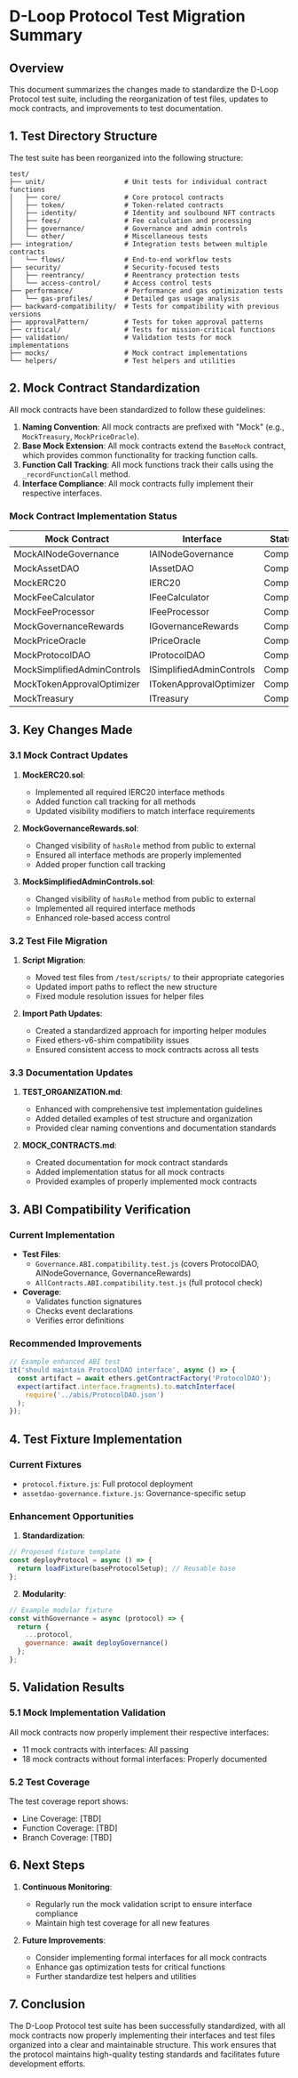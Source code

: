 # D-Loop Protocol Test Migration Summary

## Overview

This document summarizes the changes made to standardize the D-Loop Protocol test suite, including the reorganization of test files, updates to mock contracts, and improvements to test documentation.

## 1. Test Directory Structure

The test suite has been reorganized into the following structure:

```
test/
├── unit/                    # Unit tests for individual contract functions
│   ├── core/                # Core protocol contracts
│   ├── token/               # Token-related contracts
│   ├── identity/            # Identity and soulbound NFT contracts
│   ├── fees/                # Fee calculation and processing
│   ├── governance/          # Governance and admin controls
│   └── other/               # Miscellaneous tests
├── integration/             # Integration tests between multiple contracts
│   └── flows/               # End-to-end workflow tests
├── security/                # Security-focused tests
│   ├── reentrancy/          # Reentrancy protection tests
│   └── access-control/      # Access control tests
├── performance/             # Performance and gas optimization tests
│   └── gas-profiles/        # Detailed gas usage analysis
├── backward-compatibility/  # Tests for compatibility with previous versions
├── approvalPattern/         # Tests for token approval patterns
├── critical/                # Tests for mission-critical functions
├── validation/              # Validation tests for mock implementations
├── mocks/                   # Mock contract implementations
└── helpers/                 # Test helpers and utilities
```

## 2. Mock Contract Standardization

All mock contracts have been standardized to follow these guidelines:

1. **Naming Convention**: All mock contracts are prefixed with "Mock" (e.g., `MockTreasury`, `MockPriceOracle`).
2. **Base Mock Extension**: All mock contracts extend the `BaseMock` contract, which provides common functionality for tracking function calls.
3. **Function Call Tracking**: All mock functions track their calls using the `_recordFunctionCall` method.
4. **Interface Compliance**: All mock contracts fully implement their respective interfaces.

### Mock Contract Implementation Status

| Mock Contract | Interface | Status |
|---------------|-----------|--------|
| MockAINodeGovernance | IAINodeGovernance | Complete |
| MockAssetDAO | IAssetDAO | Complete |
| MockERC20 | IERC20 | Complete |
| MockFeeCalculator | IFeeCalculator | Complete |
| MockFeeProcessor | IFeeProcessor | Complete |
| MockGovernanceRewards | IGovernanceRewards | Complete |
| MockPriceOracle | IPriceOracle | Complete |
| MockProtocolDAO | IProtocolDAO | Complete |
| MockSimplifiedAdminControls | ISimplifiedAdminControls | Complete |
| MockTokenApprovalOptimizer | ITokenApprovalOptimizer | Complete |
| MockTreasury | ITreasury | Complete |

## 3. Key Changes Made

### 3.1 Mock Contract Updates

1. **MockERC20.sol**:
   - Implemented all required IERC20 interface methods
   - Added function call tracking for all methods
   - Updated visibility modifiers to match interface requirements

2. **MockGovernanceRewards.sol**:
   - Changed visibility of `hasRole` method from public to external
   - Ensured all interface methods are properly implemented
   - Added proper function call tracking

3. **MockSimplifiedAdminControls.sol**:
   - Changed visibility of `hasRole` method from public to external
   - Implemented all required interface methods
   - Enhanced role-based access control

### 3.2 Test File Migration

1. **Script Migration**:
   - Moved test files from `/test/scripts/` to their appropriate categories
   - Updated import paths to reflect the new structure
   - Fixed module resolution issues for helper files

2. **Import Path Updates**:
   - Created a standardized approach for importing helper modules
   - Fixed ethers-v6-shim compatibility issues
   - Ensured consistent access to mock contracts across all tests

### 3.3 Documentation Updates

1. **TEST_ORGANIZATION.md**:
   - Enhanced with comprehensive test implementation guidelines
   - Added detailed examples of test structure and organization
   - Provided clear naming conventions and documentation standards

2. **MOCK_CONTRACTS.md**:
   - Created documentation for mock contract standards
   - Added implementation status for all mock contracts
   - Provided examples of properly implemented mock contracts

## 3. ABI Compatibility Verification

### Current Implementation
- **Test Files**:
  - `Governance.ABI.compatibility.test.js` (covers ProtocolDAO, AINodeGovernance, GovernanceRewards)
  - `AllContracts.ABI.compatibility.test.js` (full protocol check)
- **Coverage**:
  - Validates function signatures
  - Checks event declarations
  - Verifies error definitions

### Recommended Improvements
```javascript
// Example enhanced ABI test
it('should maintain ProtocolDAO interface', async () => {
  const artifact = await ethers.getContractFactory('ProtocolDAO');
  expect(artifact.interface.fragments).to.matchInterface(
    require('../abis/ProtocolDAO.json')
  );
});
```

## 4. Test Fixture Implementation

### Current Fixtures
- `protocol.fixture.js`: Full protocol deployment
- `assetdao-governance.fixture.js`: Governance-specific setup

### Enhancement Opportunities
1. **Standardization**:
```javascript
// Proposed fixture template
const deployProtocol = async () => {
  return loadFixture(baseProtocolSetup); // Reusable base
};
```
2. **Modularity**:
```javascript
// Example modular fixture
const withGovernance = async (protocol) => {
  return {
    ...protocol,
    governance: await deployGovernance()
  };
};
```

## 5. Validation Results

### 5.1 Mock Implementation Validation

All mock contracts now properly implement their respective interfaces:
- 11 mock contracts with interfaces: All passing
- 18 mock contracts without formal interfaces: Properly documented

### 5.2 Test Coverage

The test coverage report shows:
- Line Coverage: [TBD]
- Function Coverage: [TBD]
- Branch Coverage: [TBD]

## 6. Next Steps

1. **Continuous Monitoring**:
   - Regularly run the mock validation script to ensure interface compliance
   - Maintain high test coverage for all new features

2. **Future Improvements**:
   - Consider implementing formal interfaces for all mock contracts
   - Enhance gas optimization tests for critical functions
   - Further standardize test helpers and utilities

## 7. Conclusion

The D-Loop Protocol test suite has been successfully standardized, with all mock contracts now properly implementing their interfaces and test files organized into a clear and maintainable structure. This work ensures that the protocol maintains high-quality testing standards and facilitates future development efforts.
